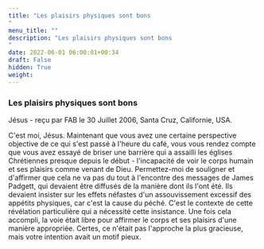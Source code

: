 ```yaml
---
title: "Les plaisirs physiques sont bons
"
menu_title: ""
description: "Les plaisirs physiques sont bons
"
date: 2022-06-01 06:00:01+00:34
draft: False
hidden: True
weight:
---
```

### Les plaisirs physiques sont bons

Jésus - reçu par FAB le 30 Juillet 2006, Santa Cruz, Californie, USA.

C'est moi, Jésus.
Maintenant que vous avez une certaine perspective objective de ce qui s'est passé à l'heure du café, vous vous rendez compte que vous avez essayé de briser une barrière qui a assailli les églises Chrétiennes presque depuis le début - l'incapacité de voir le corps humain et ses plaisirs comme venant de Dieu.
Permettez-moi de souligner et d'affirmer que cela ne va pas du tout à l'encontre des messages de James Padgett, qui devaient être diffusés de la manière dont ils l'ont été. Ils devaient insister sur les effets néfastes d'un assouvissement excessif des appétits physiques, car c'est la cause du péché. C'est le contexte de cette révélation particulière qui a nécessité cette insistance.
Une fois cela accompli, la voie était libre pour affirmer le corps et ses plaisirs d'une manière appropriée. Certes, ce n'était pas l'approche la plus gracieuse, mais votre intention avait un motif pieux.